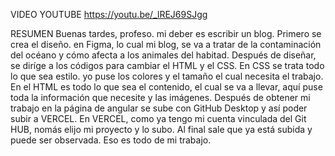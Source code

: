 VIDEO YOUTUBE
https://youtu.be/_lREJ69SJgg

RESUMEN
Buenas tardes, profeso. mi deber es escribir un blog. Primero se crea el diseño.
en Figma, lo cual mi blog, se va a tratar de la contaminación del océano y cómo afecta a los animales del habitad. Después  de diseñar, se diríge a los códigos para cambiar el HTML y el CSS. En CSS se trata todo lo que sea estilo. yo puse los colores y el tamaño el cual necesita el trabajo. En el HTML es todo lo que sea el contenido, el cual se va a llevar, aquí puse toda la información que necesite y las imágenes. Después de obtener mi trabajo en la página de angular se sube con GitHub Desktop y así poder subir a VERCEL. En VERCEL, como ya tengo mi cuenta vinculada del Git HUB, nomás elijo mi proyecto y lo subo. Al final sale que ya está subida y puede ser observada. Eso es todo de mi trabajo.

